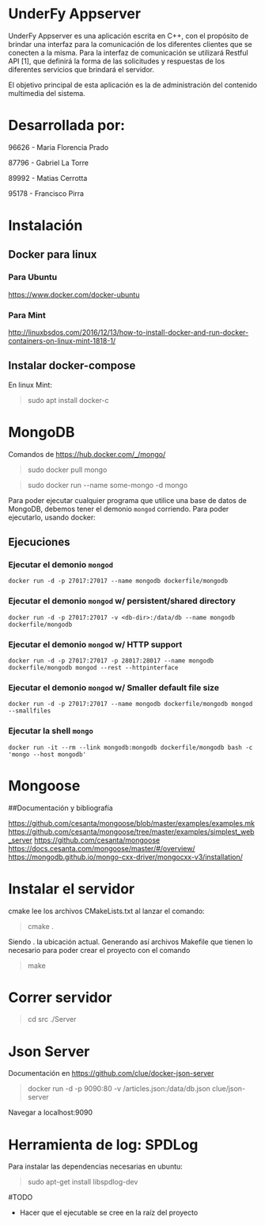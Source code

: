 # UnderFy Appserver

UnderFy Appserver es una aplicación escrita en C++, con el propósito de brindar una interfaz para la comunicación de los
diferentes clientes que se conecten a la misma. Para la interfaz de comunicación se utilizará
Restful API [1], que definirá la forma de las solicitudes y respuestas de los diferentes servicios
que brindará el servidor.

El objetivo principal de esta aplicación es la de administración del contenido multimedia del
sistema.

# Desarrollada por:

96626 - Maria Florencia Prado 

87796 - Gabriel La Torre

89992 - Matias Cerrotta

95178 - Francisco Pirra

# Instalación

## Docker para linux

### Para Ubuntu

https://www.docker.com/docker-ubuntu

### Para Mint

http://linuxbsdos.com/2016/12/13/how-to-install-docker-and-run-docker-containers-on-linux-mint-1818-1/

## Instalar docker-compose

En linux Mint:
>sudo apt install docker-c

# MongoDB

Comandos de https://hub.docker.com/_/mongo/

> sudo docker pull mongo

> sudo docker run --name some-mongo -d mongo

Para poder ejecutar cualquier programa que utilice una base de datos de MongoDB, debemos tener el demonio `mongod` corriendo.
Para poder ejecutarlo, usando docker:
## Ejecuciones

### Ejecutar el demonio `mongod`

    docker run -d -p 27017:27017 --name mongodb dockerfile/mongodb

### Ejecutar el demonio `mongod` w/ persistent/shared directory

    docker run -d -p 27017:27017 -v <db-dir>:/data/db --name mongodb dockerfile/mongodb

### Ejecutar el demonio `mongod` w/ HTTP support

    docker run -d -p 27017:27017 -p 28017:28017 --name mongodb dockerfile/mongodb mongod --rest --httpinterface

### Ejecutar el demonio `mongod` w/ Smaller default file size

    docker run -d -p 27017:27017 --name mongodb dockerfile/mongodb mongod --smallfiles

### Ejecutar la shell `mongo`

    docker run -it --rm --link mongodb:mongodb dockerfile/mongodb bash -c 'mongo --host mongodb'

# Mongoose

##Documentación y bibliografía

https://github.com/cesanta/mongoose/blob/master/examples/examples.mk
https://github.com/cesanta/mongoose/tree/master/examples/simplest_web_server
https://github.com/cesanta/mongoose
https://docs.cesanta.com/mongoose/master/#/overview/
https://mongodb.github.io/mongo-cxx-driver/mongocxx-v3/installation/

# Instalar el servidor

cmake lee los archivos CMakeLists.txt al lanzar el comando:

> cmake .

Siendo . la ubicación actual. Generando así archivos Makefile que tienen lo necesario para poder crear el proyecto con el comando

> make

# Correr servidor

> cd src
> ./Server

# Json Server

Documentación en https://github.com/clue/docker-json-server

> docker run -d -p 9090:80 -v <path absoluto>/articles.json:/data/db.json clue/json-server

Navegar a localhost:9090

# Herramienta de log: SPDLog
Para instalar las dependencias necesarias en ubuntu: 
> sudo apt-get install libspdlog-dev

#TODO

* Hacer que el ejecutable se cree en la raíz del proyecto

